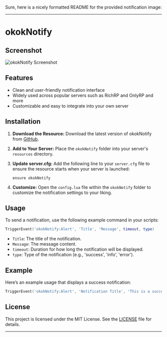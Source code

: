 Sure, here is a nicely formatted README for the provided notification image:

---

# okokNotify

## Screenshot

![okokNotify Screenshot](https://github.com/user-attachments/assets/36db1ae6-6dc6-49b3-b857-6ef7fb0be05b)

## Features

- Clean and user-friendly notification interface
- Widely used across popular servers such as RichRP and OnlyRP and more
- Customizable and easy to integrate into your own server

## Installation

1. **Download the Resource:**
   Download the latest version of okokNotify from [GitHub](https://github.com/your-repo/okokNotify).

2. **Add to Your Server:**
   Place the `okokNotify` folder into your server's `resources` directory.

3. **Update server.cfg:**
   Add the following line to your `server.cfg` file to ensure the resource starts when your server is launched:
   ```plaintext
   ensure okokNotify
   ```

4. **Customize:**
   Open the `config.lua` file within the `okokNotify` folder to customize the notification settings to your liking.

## Usage

To send a notification, use the following example command in your scripts:
```lua
TriggerEvent('okokNotify:Alert', 'Title', 'Message', timeout, type)
```
- `Title`: The title of the notification.
- `Message`: The message content.
- `timeout`: Duration for how long the notification will be displayed.
- `type`: Type of the notification (e.g., 'success', 'info', 'error').

## Example

Here’s an example usage that displays a success notification:
```lua
TriggerEvent('okokNotify:Alert', 'Notification Title', 'This is a success message!', 5000, 'success')
```

## License

This project is licensed under the MIT License. See the [LICENSE](LICENSE) file for details.

---

